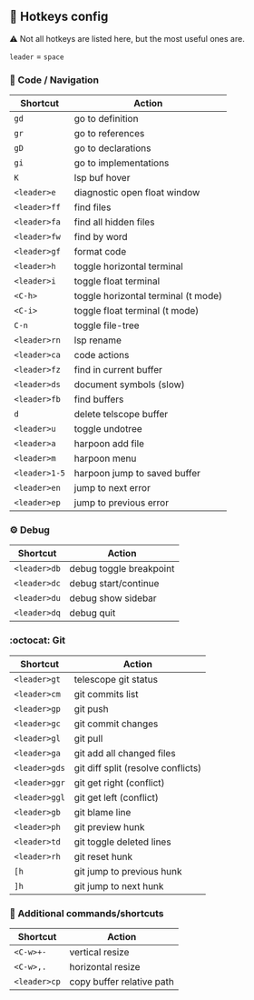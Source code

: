 ## :key: Hotkeys config

:warning: Not all hotkeys are listed here, but the most useful ones are.

`leader` = `space`

### :mag_right: Code / Navigation

| Shortcut     | Action                              |
|--------------|-------------------------------------|
| `gd`         | go to definition                    |
| `gr`         | go to references                    |
| `gD`         | go to declarations                  |
| `gi`         | go to implementations               |
| `K`          | lsp buf hover                       |
| `<leader>e`  | diagnostic open float window        |
| `<leader>ff` | find files                          |
| `<leader>fa` | find all hidden files               |
| `<leader>fw` | find by word                        |
| `<leader>gf` | format code                         |
| `<leader>h`  | toggle horizontal terminal          |
| `<leader>i`  | toggle float terminal               |
| `<C-h>`      | toggle horizontal terminal (t mode) |
| `<C-i>`      | toggle float terminal (t mode)      |
| `C-n`        | toggle file-tree                    |
| `<leader>rn` | lsp rename                          |
| `<leader>ca` | code actions                        |
| `<leader>fz` | find in current buffer              |
| `<leader>ds` | document symbols (slow)             |
| `<leader>fb` | find buffers                        |
| `d`          | delete telscope buffer              |
| `<leader>u`  | toggle undotree                     |
| `<leader>a`  | harpoon add file                    |
| `<leader>m`  | harpoon menu                        |
| `<leader>1-5`| harpoon jump to saved buffer        |
| `<leader>en` | jump to next error                  |
| `<leader>ep` | jump to previous error              |

### :gear: Debug

| Shortcut      | Action                        |
|---------------|-------------------------------|
| `<leader>db`  | debug toggle breakpoint       |
| `<leader>dc`  | debug start/continue          |
| `<leader>du`  | debug show sidebar            |
| `<leader>dq`  | debug quit                    |

### :octocat: Git

| Shortcut     | Action                             |
|--------------|------------------------------------|
| `<leader>gt` | telescope git status               |
| `<leader>cm` | git commits list                   |
| `<leader>gp` | git push                           |
| `<leader>gc` | git commit changes                 |
| `<leader>gl` | git pull                           |
| `<leader>ga` | git add all changed files          |
| `<leader>gds`| git diff split (resolve conflicts) |
| `<leader>ggr`| git get right (conflict)           |
| `<leader>ggl`| git get left (conflict)            |
| `<leader>gb` | git blame line                     |
| `<leader>ph` | git preview hunk                   |
| `<leader>td` | git toggle deleted lines           |
| `<leader>rh` | git reset hunk                     |
| `[h`         | git jump to previous hunk          |
| `]h`         | git jump to next hunk              |

### :wrench: Additional commands/shortcuts

| Shortcut     | Action                     |
|--------------|----------------------------|
| `<C-w>+-`    | vertical resize            |
| `<C-w>,.`    | horizontal resize          |
| `<leader>cp` | copy buffer relative path  |
